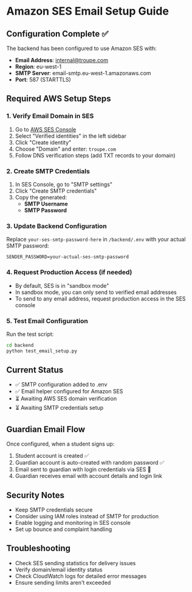 # Amazon SES Email Setup Guide

## Configuration Complete ✅
The backend has been configured to use Amazon SES with:
- **Email Address**: internal@troupe.com
- **Region**: eu-west-1 
- **SMTP Server**: email-smtp.eu-west-1.amazonaws.com
- **Port**: 587 (STARTTLS)

## Required AWS Setup Steps

### 1. Verify Email Domain in SES
1. Go to [AWS SES Console](https://eu-west-1.console.aws.amazon.com/ses/)
2. Select "Verified identities" in the left sidebar
3. Click "Create identity"
4. Choose "Domain" and enter: `troupe.com`
5. Follow DNS verification steps (add TXT records to your domain)

### 2. Create SMTP Credentials
1. In SES Console, go to "SMTP settings"
2. Click "Create SMTP credentials"
3. Copy the generated:
   - **SMTP Username**
   - **SMTP Password**

### 3. Update Backend Configuration
Replace `your-ses-smtp-password-here` in `/backend/.env` with your actual SMTP password:
```env
SENDER_PASSWORD=your-actual-ses-smtp-password
```

### 4. Request Production Access (if needed)
- By default, SES is in "sandbox mode"
- In sandbox mode, you can only send to verified email addresses
- To send to any email address, request production access in the SES console

### 5. Test Email Configuration
Run the test script:
```bash
cd backend
python test_email_setup.py
```

## Current Status
- ✅ SMTP configuration added to .env
- ✅ Email helper configured for Amazon SES
- ⏳ Awaiting AWS SES domain verification
- ⏳ Awaiting SMTP credentials setup

## Guardian Email Flow
Once configured, when a student signs up:
1. Student account is created ✅
2. Guardian account is auto-created with random password ✅  
3. Email sent to guardian with login credentials via SES 📧
4. Guardian receives email with account details and login link

## Security Notes
- Keep SMTP credentials secure
- Consider using IAM roles instead of SMTP for production
- Enable logging and monitoring in SES console
- Set up bounce and complaint handling

## Troubleshooting
- Check SES sending statistics for delivery issues
- Verify domain/email identity status
- Check CloudWatch logs for detailed error messages
- Ensure sending limits aren't exceeded